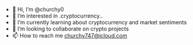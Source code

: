 - 👋 Hi, I’m @churchy0
- 👀 I’m interested in .cryptocurrency..
- 🌱 I’m currently learning about cryptocurrency and market sentiments
- 💞️ I’m looking to collaborate on crypto projects
- 📫 How to reach me churchy747@icloud.com

<!---
churchy0/churchy0 is a ✨ special ✨ repository because its `README.md` (this file) appears on your GitHub profile.
You can click the Preview link to take a look at your changes.
--->
